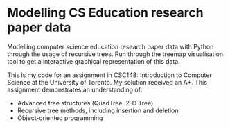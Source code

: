 # Modelling CS Education research paper data
Modelling computer science education research paper data with Python through the usage of recursive trees. Run through the treemap visualisation tool to get a interactive graphical representation of this data.

This is my code for an assignment in CSC148: Introduction to Computer Science at the University of Toronto. My solution received an A+. This assignment demonstrates an understanding of:
- Advanced tree structures (QuadTree, 2-D Tree)
- Recursive tree methods, including insertion and deletion
- Object-oriented programming 
